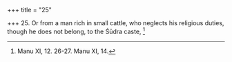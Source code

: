 +++
title = "25"

+++
25. Or from a man rich in small cattle, who neglects his religious duties, though he does not belong, to the Śūdra caste, [^19] 


[^19]:  Manu XI, 12. 26-27. Manu XI, 14.
